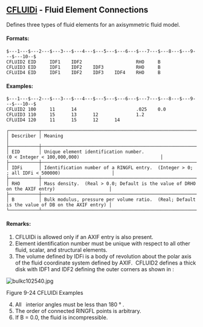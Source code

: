 ## [CFLUIDi](https://help.hexagonmi.com/bundle/MSC_Nastran_2022.4/page/Nastran_Combined_Book/qrg/bulkc1/TOC.CFLUIDi.xhtml) - Fluid Element Connections

Defines three types of fluid elements for an axisymmetric fluid model.

#### Formats:

```nastran
$---1---$---2---$---3---$---4---$---5---$---6---$---7---$---8---$---9---$---10--$
CFLUID2 EID     IDF1    IDF2                    RHO     B
CFLUID3 EID     IDF1    IDF2    IDF3            RHO     B
CFLUID4 EID     IDF1    IDF2    IDF3    IDF4    RHO     B
```

#### Examples:

```nastran
$---1---$---2---$---3---$---4---$---5---$---6---$---7---$---8---$---9---$---10--$
CFLUID2 100     11      14                      .025    0.0
CFLUID3 110     15      13      12              1.2        
CFLUID4 120     11      15      12      14                 
```

```text
┌───────────┬────────────────────────────────────────────────────────────────────────────────────────────────┐
│ Describer │ Meaning                                                                                        │
├───────────┼────────────────────────────────────────────────────────────────────────────────────────────────┤
│ EID       │ Unique element identification number. (0 < Integer < 100,000,000)                              │
├───────────┼────────────────────────────────────────────────────────────────────────────────────────────────┤
│ IDFi      │ Identification number of a RINGFL entry.  (Integer > 0; ; all IDFi < 500000)                   │
├───────────┼────────────────────────────────────────────────────────────────────────────────────────────────┤
│ RHO       │ Mass density.  (Real > 0.0; Default is the value of DRHO on the AXIF entry)                    │
├───────────┼────────────────────────────────────────────────────────────────────────────────────────────────┤
│ B         │ Bulk modulus, pressure per volume ratio.  (Real; Default is the value of DB on the AXIF entry) │
└───────────┴────────────────────────────────────────────────────────────────────────────────────────────────┘
```

#### Remarks:

1. CFLUIDi is allowed only if an AXIF entry is also present.
2. Element identification number must be unique with respect to all other fluid, scalar, and structural elements.
3. The volume defined by IDFi is a body of revolution about the polar axis of the fluid coordinate system defined by AXIF.  CFLUID2 defines a thick disk with IDF1 and IDF2 defining the outer corners as shown in  :

![bulkc102540.jpg](https://help-be.hexagonmi.com/bundle/MSC_Nastran_2022.4/page/Nastran_Combined_Book/qrg/bulkc1/../../../assets/bulkc102540.jpg?_LANG=enus)

Figure 9-24 CFLUIDi Examples

4. All   interior angles must be less than 180 ° .
5. The order of connected RINGFL points is arbitrary.
6. If B = 0.0, the fluid is incompressible.
